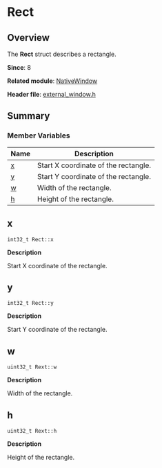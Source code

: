 # Rect


## Overview

The **Rect** struct describes a rectangle.

**Since**: 8

**Related module**: [NativeWindow](_native_window.md)

**Header file**: [external_window.h](external__window_8h.md)

## Summary


### Member Variables

| Name| Description| 
| -------- | -------- |
| [x](#x) | Start X coordinate of the rectangle.| 
| [y](#y) | Start Y coordinate of the rectangle.| 
| [w](#w) | Width of the rectangle.| 
| [h](#h) | Height of the rectangle.| 


## x

```
int32_t Rect::x
```

**Description**

Start X coordinate of the rectangle.


## y

```
int32_t Rect::y
```

**Description**

Start Y coordinate of the rectangle.


## w

```
uint32_t Rext::w
```

**Description**

Width of the rectangle.


## h

```
uint32_t Rext::h
```

**Description**

Height of the rectangle.
